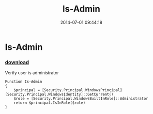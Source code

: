 ﻿---
pid:            5271
poster:         skourlatov
title:          Is-Admin
date:           2014-07-01 09:44:18
format:         posh
parent:         0
parent:         0

---

# Is-Admin

### [download](5271.ps1)

Verify user is administrator

```posh
Function Is-Admin
{
	$principal = [Security.Principal.WindowsPrincipal][Security.Principal.WindowsIdentity]::GetCurrent()
	$role = [Security.Principal.WindowsBuiltInRole]::Administrator
	return $principal.IsInRole($role)
}

```
